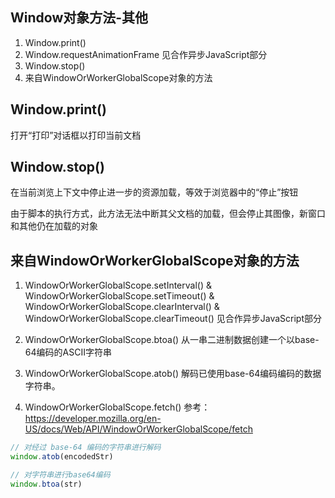 
## Window对象方法-其他
1. Window.print()
2. Window.requestAnimationFrame 见合作异步JavaScript部分
3. Window.stop()
4. 来自WindowOrWorkerGlobalScope对象的方法

## Window.print()
打开“打印”对话框以打印当前文档

## Window.stop()
在当前浏览上下文中停止进一步的资源加载，等效于浏览器中的“停止”按钮

由于脚本的执行方式，此方法无法中断其父文档的加载，但会停止其图像，新窗口和其他仍在加载的对象

## 来自WindowOrWorkerGlobalScope对象的方法
1. WindowOrWorkerGlobalScope.setInterval() & WindowOrWorkerGlobalScope.setTimeout() & WindowOrWorkerGlobalScope.clearInterval() & WindowOrWorkerGlobalScope.clearTimeout() 见合作异步JavaScript部分

2. WindowOrWorkerGlobalScope.btoa() 从一串二进制数据创建一个以base-64编码的ASCII字符串
3. WindowOrWorkerGlobalScope.atob() 解码已使用base-64编码编码的数据字符串。

4. WindowOrWorkerGlobalScope.fetch() 参考：https://developer.mozilla.org/en-US/docs/Web/API/WindowOrWorkerGlobalScope/fetch


```js
// 对经过 base-64 编码的字符串进行解码
window.atob(encodedStr)

// 对字符串进行base64编码
window.btoa(str)
```

